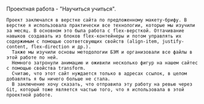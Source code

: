  Проектная работа - "Научиться учиться".


    Проект заключался в верстке сайта по предложенному макету-брифу. В верстке я использовала практически все технологии, которые мы изучили за месяц. В основном это была работа с flex-версткой. Оттачивание навыков создавать из блоков flex-контейнеры и потом управлять их содержимым с помощью соответсвующих свойств (align-item, justify-content, flex-direction и др.).
      Также мы изучили основы методологии БЭМ и организовали все файлы в этой работе по ней. 
      Немного затронули анимацию и оживили несколько фигур на нашем сайтес с помощью свойства transform.
      Считаю, что этот сайт нуждается только в адресах ссылок, в целом добавлять я бы ничего больше не стала.
      В заключение хочу сказать, что отправила эту работу на ревью через Git, который тоже является частью того, что я использовала в этой проектной работе.



